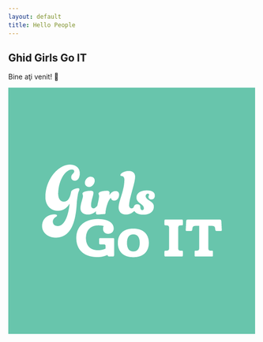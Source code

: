 ```yaml
---
layout: default
title: Hello People
---
```


## Ghid Girls Go IT

Bine aţi venit! :tulip:

![Girls Go IT](/images/index.png)
